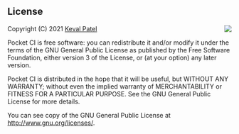 ## License

<img align="right" src="https://www.gnu.org/graphics/gplv3-88x31.png">

Copyright (C) 2021 [Keval Patel](https://github.com/kevalpatel2106)

Pocket CI is free software: you can redistribute it and/or modify
it under the terms of the GNU General Public License as published by the
Free Software Foundation, either version 3 of the License, or (at your
option) any later version.

Pocket CI is distributed in the hope that it will be useful, but
WITHOUT ANY WARRANTY; without even the implied warranty of MERCHANTABILITY
or FITNESS FOR A PARTICULAR PURPOSE. See the GNU General Public License for
more details.

You can see copy of the GNU General Public License at <http://www.gnu.org/licenses/>.
